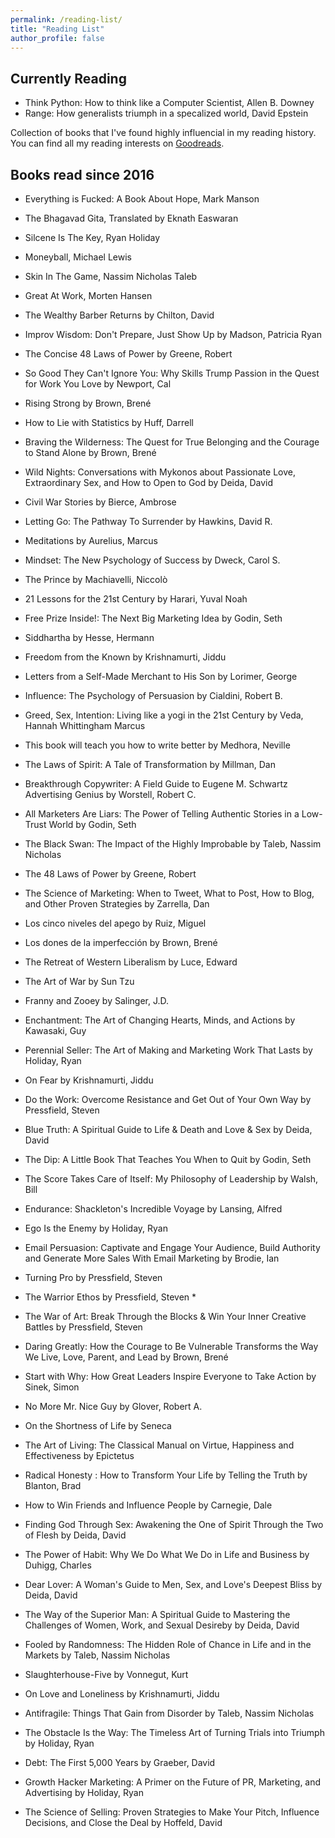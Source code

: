 ```yaml
---
permalink: /reading-list/
title: "Reading List"
author_profile: false
---
```


## Currently Reading
- Think Python: How to think like a Computer Scientist, Allen B. Downey
- Range: How generalists triumph in a specalized world, David Epstein 

Collection of books that I've found highly influencial in my reading history. You can find all my reading interests on [Goodreads](https://www.goodreads.com/user/show/78107180-nicholas-jnana).

## Books read since 2016
- Everything is Fucked: A Book About Hope, Mark Manson

- The Bhagavad Gita, Translated by Eknath Easwaran

- Silcene Is The Key, Ryan Holiday

- Moneyball, Michael Lewis

- Skin In The Game, Nassim Nicholas Taleb

- Great At Work, Morten Hansen

- The Wealthy Barber Returns by Chilton, David

- Improv Wisdom: Don't Prepare, Just Show Up by Madson, Patricia Ryan

- The Concise 48 Laws of Power by Greene, Robert

- So Good They Can't Ignore You: Why Skills Trump Passion in the Quest for Work You Love by Newport, Cal

- Rising Strong by Brown, Brené

- How to Lie with Statistics by Huff, Darrell

- Braving the Wilderness: The Quest for True Belonging and the Courage to Stand Alone by Brown, Brené

- Wild Nights: Conversations with Mykonos about Passionate Love, Extraordinary Sex, and How to Open to God by Deida, David

- Civil War Stories by Bierce, Ambrose

- Letting Go: The Pathway To Surrender by Hawkins, David R.

- Meditations by Aurelius, Marcus

- Mindset: The New Psychology of Success by Dweck, Carol S.

- The Prince by Machiavelli, Niccolò

- 21 Lessons for the 21st Century by Harari, Yuval Noah

- Free Prize Inside!: The Next Big Marketing Idea by Godin, Seth

- Siddhartha by Hesse, Hermann

- Freedom from the Known by Krishnamurti, Jiddu

- Letters from a Self-Made Merchant to His Son by Lorimer, George

- Influence: The Psychology of Persuasion by Cialdini, Robert B.

- Greed, Sex, Intention: Living like a yogi in the 21st Century by Veda, Hannah Whittingham Marcus

- This book will teach you how to write better by Medhora, Neville

- The Laws of Spirit: A Tale of Transformation by Millman, Dan

- Breakthrough Copywriter: A Field Guide to Eugene M. Schwartz Advertising Genius by Worstell, Robert C.

- All Marketers Are Liars: The Power of Telling Authentic Stories in a Low-Trust World by Godin, Seth

- The Black Swan: The Impact of the Highly Improbable by Taleb, Nassim Nicholas

- The 48 Laws of Power by Greene, Robert

- The Science of Marketing: When to Tweet, What to Post, How to Blog, and Other Proven Strategies by Zarrella, Dan

- Los cinco niveles del apego by Ruiz, Miguel

- Los dones de la imperfección by Brown, Brené

- The Retreat of Western Liberalism by Luce, Edward

- The Art of War by Sun Tzu

- Franny and Zooey by Salinger, J.D.

- Enchantment: The Art of Changing Hearts, Minds, and Actions by Kawasaki, Guy

- Perennial Seller: The Art of Making and Marketing Work That Lasts by Holiday, Ryan

- On Fear by Krishnamurti, Jiddu

- Do the Work: Overcome Resistance and Get Out of Your Own Way by Pressfield, Steven

- Blue Truth: A Spiritual Guide to Life & Death and Love & Sex by Deida, David

- The Dip: A Little Book That Teaches You When to Quit by Godin, Seth

- The Score Takes Care of Itself: My Philosophy of Leadership by Walsh, Bill

- Endurance: Shackleton's Incredible Voyage by Lansing, Alfred

- Ego Is the Enemy by Holiday, Ryan

- Email Persuasion: Captivate and Engage Your Audience, Build Authority and Generate More Sales With Email Marketing by Brodie, Ian

- Turning Pro by Pressfield, Steven

- The Warrior Ethos by Pressfield, Steven *

- The War of Art: Break Through the Blocks & Win Your Inner Creative Battles by Pressfield, Steven

- Daring Greatly: How the Courage to Be Vulnerable Transforms the Way We Live, Love, Parent, and Lead by Brown, Brené

- Start with Why: How Great Leaders Inspire Everyone to Take Action by Sinek, Simon

- No More Mr. Nice Guy by Glover, Robert A.

- On the Shortness of Life by Seneca

- The Art of Living: The Classical Manual on Virtue, Happiness and Effectiveness by Epictetus

- Radical Honesty : How to Transform Your Life by Telling the Truth by Blanton, Brad

- How to Win Friends and Influence People by Carnegie, Dale

- Finding God Through Sex: Awakening the One of Spirit Through the Two of Flesh by Deida, David

- The Power of Habit: Why We Do What We Do in Life and Business by Duhigg, Charles

- Dear Lover: A Woman's Guide to Men, Sex, and Love's Deepest Bliss by Deida, David

- The Way of the Superior Man: A Spiritual Guide to Mastering the Challenges of Women, Work, and Sexual Desireby by Deida, David

- Fooled by Randomness: The Hidden Role of Chance in Life and in the Markets by Taleb, Nassim Nicholas 

- Slaughterhouse-Five by Vonnegut, Kurt

- On Love and Loneliness by Krishnamurti, Jiddu

- Antifragile: Things That Gain from Disorder by Taleb, Nassim Nicholas

- The Obstacle Is the Way: The Timeless Art of Turning Trials into Triumph by Holiday, Ryan

- Debt: The First 5,000 Years by Graeber, David

- Growth Hacker Marketing: A Primer on the Future of PR, Marketing, and Advertising by Holiday, Ryan

- The Science of Selling: Proven Strategies to Make Your Pitch, Influence Decisions, and Close the Deal by Hoffeld, David
